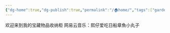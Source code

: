 ```yaml
---
{"dg-home":true,"dg-publish":true,"permalink":"/🏠home/","tags":["gardenEntry"],"dgPassFrontmatter":true}
---
```


欢迎来到我的宝藏物品收纳柜
网易云音乐：熙仔爱吃日船章魚小丸子
